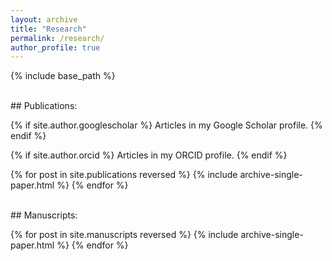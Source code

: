 ```yaml
---
layout: archive
title: "Research"
permalink: /research/
author_profile: true
---
```


{% include base_path %}

<br>
## Publications:

{% if site.author.googlescholar %}
  Articles in <a href="{{site.author.googlescholar}}" style="text-decoration:none">my Google Scholar profile</a>.
{% endif %}

{% if site.author.orcid %}
  Articles in <a href="{{site.author.orcid}}" style="text-decoration:none">my ORCID profile</a>.
{% endif %}


{% for post in site.publications reversed %}
  {% include archive-single-paper.html %}
{% endfor %}


<br>
## Manuscripts:

{% for post in site.manuscripts reversed %}
  {% include archive-single-paper.html %}
{% endfor %}